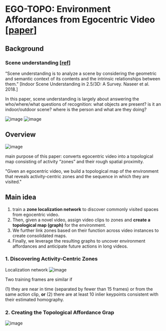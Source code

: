 # EGO-TOPO: Environment Affordances from Egocentric Video [[paper](https://arxiv.org/abs/2001.04583)]

## Background
### Scene understanding [[ref](https://alexgkendall.com/media/presentations/2019_icvss_sicily_kendall.pdf)]
“Scene understanding is to analyze a scene by considering the geometric and semantic context of its contents and the intrinsic relationships between them.” [Indoor Scene Understanding in 2.5/3D: A Survey. Naseer et al. 2018.]

In this paper,
scene understanding is largely about answering the who/where/what questions of recognition: what objects are present? is it an indoor/outdoor scene? where is the person and what are they doing?

![image](https://user-images.githubusercontent.com/6396598/130902053-cad113a2-e0ad-43f2-af93-863cb9ab1c85.png)
![image](https://user-images.githubusercontent.com/6396598/130902431-f3ba12fa-a6fe-44b9-9181-b8c856f936f1.png)


## Overview

![image](https://user-images.githubusercontent.com/6396598/130926088-1718cda0-7ce5-42ae-9235-523b11a39cf4.png)

main purpose of this paper: converts egocentric video into a topological map consisting of activity “zones” and their rough spatial proximity.

"Given an egocentric video, we build a topological map of the environment that reveals activity-centric zones and the sequence in which they are visited."

## Main idea
1. train a **zone localization network** to discover commonly visited spaces from egocentric video.
2. Then, given a novel video, assign video clips to zones and **create a topological map (graph)** for the environment.
3. We further link zones based on their function across video instances to create consolidated maps.
4. Finally, we leverage the resulting graphs to uncover environment affordances and anticipate future actions in long videos.

### 1. Discovering Activity-Centric Zones
Localization network
![image](https://user-images.githubusercontent.com/6396598/131055736-77f00d54-2b08-4338-82c6-44b3976746f3.png)

Two training frames are similar if 

  (1) they are near in time (separated by fewer than 15 frames) or from the same action clip, **or**
  (2) there are at least 10 inlier keypoints consistent with their estimated homography.

### 2. Creating the Topological Affordance Grap

![image](https://user-images.githubusercontent.com/6396598/131096686-9cabbefd-0c8f-40c6-acec-8ecaed082d7a.png)

